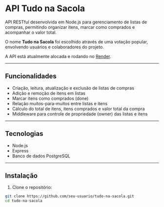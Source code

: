 # API Tudo na Sacola

API RESTful desenvolvida em Node.js para gerenciamento de listas de compras, permitindo organizar itens, marcar como comprados e acompanhar o valor total.

O nome **Tudo na Sacola** foi escolhido através de uma votação popular, envolvendo usuários e colaboradores do projeto.

A API está atualmente alocada e rodando no [Render](https://render.com).

---

## Funcionalidades

- Criação, leitura, atualização e exclusão de listas de compras
- Adição e remoção de itens em listas
- Marcar itens como comprados (done)
- Relação muitos-para-muitos entre listas e itens
- Cálculo do total de itens, itens comprados e valor total da compra
- Middleware para controle de propriedade (owner) das listas e itens

---

## Tecnologias

- Node.js
- Express
- Banco de dados  PostgreSQL

---

## Instalação

1. Clone o repositório:

```bash
git clone https://github.com/seu-usuario/tudo-na-sacola.git
cd tudo-na-sacola
